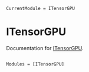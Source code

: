 ```@meta
CurrentModule = ITensorGPU
```

# ITensorGPU

Documentation for [ITensorGPU](https://github.com/ITensor/ITensorGPU.jl).

```@index
```

```@autodocs
Modules = [ITensorGPU]
```
